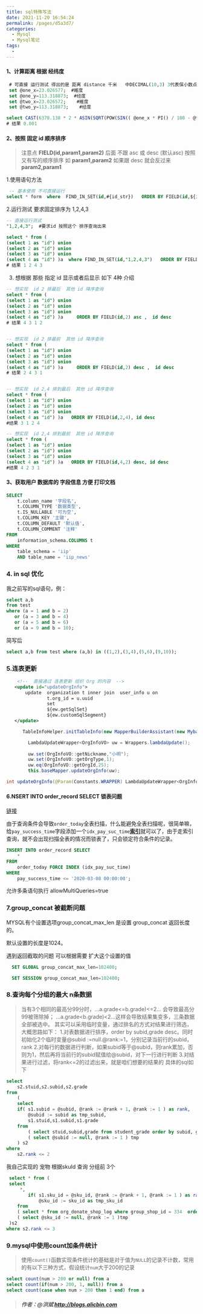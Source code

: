 ```yaml
---
title: sql特殊写法
date: 2021-11-20 16:54:24
permalink: /pages/d5a3d7/
categories:
  - Mysql
  - Mysql笔记
tags:
  - 
---
```


#### 1、计算距离 根据 经纬度
```sql
 # 可直接 运行测试 得出的是 距离 distance 千米   中DECIMAL(10,3) 3代表保小数点 3为 即 精细 米
 set @one_x=23.026577;  #維度
 set @one_y=113.318873;  #经度
 set @two_x=23.026572;    #維度
 set @two_y=113.318873;    #经度

select CAST(6378.138 * 2 * ASIN(SQRT(POW(SIN(( @one_x * PI() / 180 - @two_x * PI() / 180) / 2),2) + COS(@one_x * PI() / 180) * COS(@two_x * PI() / 180) * POW(SIN(( @one_y * PI() / 180 - @two_y * PI() / 180) / 2),2))) AS DECIMAL(10,3))   as "distance"
# 结果 0.001
```

#### 2、按照 固定 id 顺序排序 

>  注意点  **FIELD(id,param1,param2)**  后面 不跟 asc 或 desc (默认asc)   按照又有写的顺序排序 如 **param1,param2**  如果跟 desc 就会反过来  **param2,param1** 

  1.使用语句方法 

```sql
 -- 基本使用 不可直接运行
select * form  where  FIND_IN_SET(id,#{id_str})   ORDER BY FIELD(id,${id_str})     
```

  2.运行测试 要求固定排序为  1,2,4,3

```sql
-- 直接运行测试
"1,2,4,3";  #要求id 按照这个 排序查询出来

select * from (
(select 1 as "id") union 
(select 2 as "id") union 
(select 3 as "id") union 
(select 4 as "id") )a  where FIND_IN_SET(id,"1,2,4,3")   ORDER BY FIELD(id,1,2,4,3)
# 结果 1 2 4 3
```

3. 想根据 那些 指定 id 显示或者后显示 如下 4种 介绍

```sql
-- 想实现  id 2 排最后  其他 id 降序查询
select * from (
(select 1 as "id") union 
(select 2 as "id") union 
(select 3 as "id") union 
(select 4 as "id") )a     ORDER BY FIELD(id,2) asc ,  id desc
# 结果 4 3 1 2


-- 想实现  id 2 排最前  其他 id 降序查询
select * from (
(select 1 as "id") union 
(select 2 as "id") union 
(select 3 as "id") union 
(select 4 as "id") )a     ORDER BY FIELD(id,2) desc ,  id desc
# 结果 2 4 3 1 


-- 想实现  id 2,4 排到最后  其他 id 降序查询 
select * from (
(select 1 as "id") union 
(select 2 as "id") union 
(select 3 as "id") union 
(select 4 as "id") )a   ORDER BY FIELD(id,2,4), id desc
#结果 3 1 2 4

-- 想实现  id 2,4 排到最前  其他 id 降序查询 
select * from (
(select 1 as "id") union 
(select 2 as "id") union 
(select 3 as "id") union 
(select 4 as "id") )a   ORDER BY FIELD(id,4,2) desc, id desc
#结果 4 2 3 1
```

#### 3、获取用户 数据库的 字段信息 方便 打印文档

```sql
SELECT
    t.column_name '字段名',
    t.COLUMN_TYPE '数据类型',
    t.IS_NULLABLE '可为空',
    t.COLUMN_KEY '主键',
    t.COLUMN_DEFAULT '默认值',
    t.COLUMN_COMMENT '注释' 
FROM
    information_schema.COLUMNS t 
WHERE
    table_schema = 'iip' 
    AND table_name = 'iip_news'
```

### 4. in sql 优化

我之前写的sql语句，例：

```sql
select a,b 
from test 
where (a = 1 and b = 2) 
   or (a = 3 and b = 4) 
   or (a = 5 and b = 6) 
   or (a = 9 and b = 10);
```

简写后

```sql
select a,b from test where (a,b) in ((1,2),(3,4),(5,6),(9,10));
```

### 5.连表更新

```xml
    <!--  直接通过 连表更新 组织 Org 的内容  -->
   <update id="updateOrgInfo">
       update  organization t inner join  user_info u on
               t.org_id = u.uuid
               set
               ${ew.getSqlSet}
               ${ew.customSqlSegment}
   </update>
```

```java
      TableInfoHelper.initTableInfo(new MapperBuilderAssistant(new MybatisConfiguration(), ""), OrgInfoVO.class);

        LambdaUpdateWrapper<OrgInfoVO> uw = Wrappers.lambdaUpdate();
        
        uw.set(OrgInfoVO::getNickname,"小明");
        uw.set(OrgInfoVO::getOrgType,1);
        uw.eq(OrgInfoVO::getOrgId,25);
        this.baseMapper.updateOrgInfo(uw);
```

```java
int updateOrgInfo(@Param(Constants.WRAPPER) LambdaUpdateWrapper<OrgInfoVO> updateWrapper);
```



#### 6.NSERT INTO order_record SELECT 锁表问题

[链接](https://mp.weixin.qq.com/s/F_zfTYYiZ_U4T-3bss7ClA)

由于查询条件会导致`order_today`全表扫描，什么能避免全表扫描呢，很简单嘛，给`pay_success_time`字段添加一个`idx_pay_suc_time`[**索引**](http://mp.weixin.qq.com/s?__biz=MzI3ODcxMzQzMw==&mid=2247493930&idx=2&sn=e3fe720755de690d7780ca3c82fc36fc&chksm=eb506c1cdc27e50af1df2f509c53af5b2e087aab6a44ccdd852c1314e8647bf5e4d6704e2915&scene=21#wechat_redirect)就可以了，由于走索引查询，就不会出现扫描全表的情况而锁表了，只会锁定符合条件的记录。

```sql
INSERT INTO order_record SELECT  
    * 
FROM  
    order_today FORCE INDEX (idx_pay_suc_time) 
WHERE  
    pay_success_time <= '2020-03-08 00:00:00';
```

  允许多条语句执行 allowMultiQueries=true



### 7.group_concat 被截断问题

MYSQL有个设置选项group_concat_max_len 是设置 group_concat   返回长度的。

默认设置的长度是1024。

遇到返回截取的问题 可以根据需要 扩大这个设置的值

```sql
  SET GLOBAL group_concat_max_len=102400;

  SET SESSION group_concat_max_len=102400;
```

### 8.查询每个分组的最大 n条数据

> 当有3个相同的最高分99分时，...a.grade<=b.grade)<=2... 会导致最高分99被筛除掉； ...a.grade<b.grade)<2...这样会导致结果集变多，三条数据全部被选中。 其实可以采用临时变量，通过排名的方式对结果进行筛选，大概思路如下： 1.对表数据进行排序，order by subid,grade desc。同时初始化2个临时变量@subid :=null.@rank:=1，分别记录当前行的subid，rank 2.对每行的数据进行判断，如果subid等于@subid，则rank累加，否则为1，然后再将当前行的subid赋值给@subid，对下一行进行判断 3.对结果进行过滤，将rank<=2的过滤出来，就是咱们想要的结果的 具体的sql如下

```sql
select
	s2.stuid,s2.subid,s2.grade 
from
	(
	select
	if( s1.subid = @subid, @rank := @rank + 1, @rank := 1 ) as rank,
		@subid := subid as tmp_subid,
		s1.stuid,s1.subid,s1.grade 
	from
		( select stuid,subid,grade from student_grade order by subid, grade desc ) s1,
		( select @subid := null, @rank := 1 ) tmp 
	) s2 
where
	s2.rank <= 2
```

我自己实现的 宠物 根据skuId 查询 分组前 3个 

```sql
 select * from (
 select
	 *,
		if( s1.sku_id = @sku_id, @rank := @rank + 1, @rank := 1 ) as rank,
			@sku_id := sku_id as tmp_sku_id
	from
	( select * from org_donate_shop_log where group_shop_id = 334  order by sku_id desc)s1,
	( select @sku_id := null, @rank := 1 )tmp 
 )s2
where s2.rank <= 3

```

### 9.mysql中使用count加条件统计

> 使用`count()`函数实现条件统计的基础是对于值为`NULL`的记录不计数，常用的有以下三种方式，假设统计`num`大于200的记录

```sql
select count(num > 200 or null) from a 
select count(if(num > 200, 1, null)) from a
select count(case when num > 200 then 1 end) from a
```




> ##### 作者：@洪斌 http://blogs.alicbin.com



